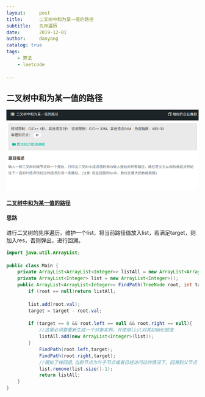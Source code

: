 ```yaml
---
layout:     post
title:      二叉树中和为某一值的路径
subtitle:   先序遍历
date:       2019-12-01
author:     danyang
catalog: true
tags:
    - 算法
    - leetcode

---
```


## 二叉树中和为某一值的路径

![](../img/二叉树中和为某一值的路径.png)

#### [二叉树中和为某一值的路径](https://www.nowcoder.com/practice/b736e784e3e34731af99065031301bca?tpId=13&tqId=11177&tPage=2&rp=1&ru=%2Fta%2Fcoding-interviews&qru=%2Fta%2Fcoding-interviews%2Fquestion-ranking)

#### 思路

进行二叉树的先序遍历，维护一个list，将当前路径值放入list，若满足target，则加入res，否则弹出，进行回溯。

```java
import java.util.ArrayList;

public class Main {
    private ArrayList<ArrayList<Integer>> listAll = new ArrayList<ArrayList<Integer>>();
    private ArrayList<Integer> list = new ArrayList<Integer>();
    public ArrayList<ArrayList<Integer>> FindPath(TreeNode root, int target){
        if (root == null)return listAll;
 
        list.add(root.val);
        target = target - root.val;
 
        if (target == 0 && root.left == null && root.right == null){
            //这里必须要重新生成一个对象实例，并使用list对其初始化赋值
            listAll.add(new ArrayList<Integer>(list));
        }
            FindPath(root.left,target);
            FindPath(root.right,target);
            //模拟了栈回退,当前节点为叶子节点或者已经访问过的情况下，回溯到父节点
            list.remove(list.size()-1);
            return listAll;
    }
}
```

